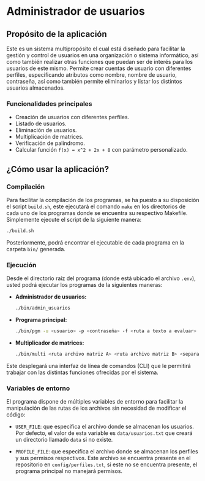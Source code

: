 # Administrador de usuarios

## Propósito de la aplicación
Este es un sistema multipropósito el cual está diseñado para facilitar la gestión y control de usuarios
en una organización o sistema informático, así como también realizar otras funciones que puedan ser de interés para los usuarios de este mismo. Permite crear cuentas de usuario con diferentes perfiles, especificando
atributos como nombre, nombre de usuario, contraseña, así como también permite eliminarlos y listar los distintos
usuarios almacenados.

### Funcionalidades principales
- Creación de usuarios con diferentes perfiles.
- Listado de usuarios.
- Eliminación de usuarios.
- Multiplicación de matrices.
- Verificación de palíndromo.
- Calcular función `f(x) = x^2 + 2x + 8` con parámetro personalizado.

## ¿Cómo usar la aplicación?

### Compilación

Para facilitar la compilación de los programas, se ha puesto a su disposición el script `build.sh`, este ejecutará
el comando `make` en los directorios de cada uno de los programas donde se encuentra su respectivo Makefile. Simplemente ejecute el script de la siguiente manera:

```bash
./build.sh
```

Posteriormente, podrá encontrar el ejecutable de cada programa en la carpeta `bin/` generada.

### Ejecución

Desde el directorio raíz del programa (donde está ubicado el archivo `.env`), usted podrá ejecutar los programas de la siguientes maneras:

- **Administrador de usuarios:**

  ```bash
  ./bin/admin_usuarios
  ```

- **Programa principal:**

  ```bash
  ./bin/pgm -u <usuario> -p <contraseña> -f <ruta a texto a evaluar>
  ```

- **Multiplicador de matrices:**

  ```bash
  ./bin/multi <ruta archivo matriz A> <ruta archivo matriz B> <separador>
  ```

Este desplegará una interfaz de línea de comandos (CLI) que le permitirá trabajar con las distintas funciones ofrecidas
por el sistema.

### Variables de entorno

El programa dispone de múltiples variables de entorno para facilitar la manipulación de las rutas de los archivos sin necesidad de modificar el código:

- `USER_FILE`: que especifica el archivo donde se almacenan los usuarios. Por defecto, el valor de esta variable es `data/usuarios.txt` que creará un directorio llamado `data` si no existe.

- `PROFILE_FILE`: que especifica el archivo donde se almacenan los perfiles y sus permisos respectivos. Este archivo se encuentra presente en el repositorio en `config/perfiles.txt`, si este no se encuentra presente, el programa principal no manejará permisos.
